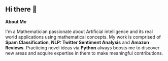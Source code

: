 ## Hi there 👋
**About Me**

I'm a Mathematician passionate about Artificial intelligence and its real world applications using mathematical concepts. 
My work is comprised of **Spam Classification**, **NLP: Twitter Sentiment Analysis** and **Amazon Reviews**. Practicing novel ideas via **Python** always boosts me to discover new areas and acquire expertise in them to make meaningful contributions.
